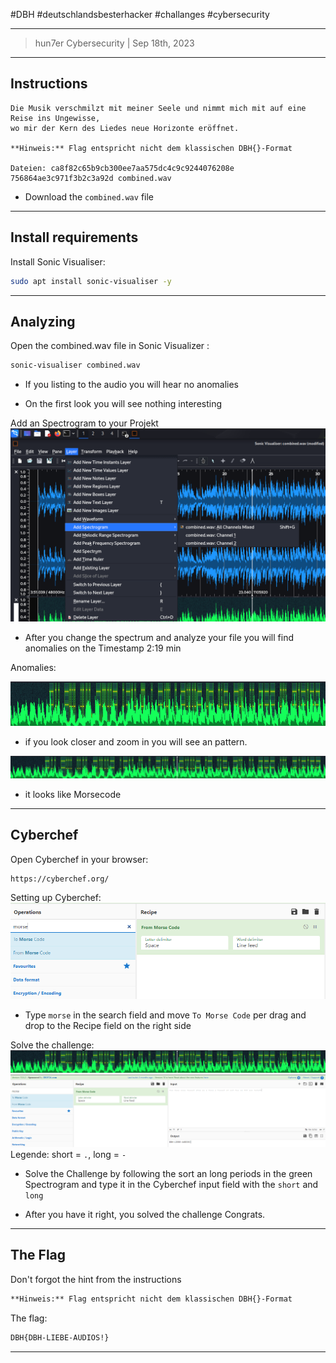 #DBH #deutschlandsbesterhacker #challanges #cybersecurity 

---
> hun7er Cybersecurity | Sep 18th, 2023
---

## Instructions


```
Die Musik verschmilzt mit meiner Seele und nimmt mich mit auf eine Reise ins Ungewisse, 
wo mir der Kern des Liedes neue Horizonte eröffnet.

**Hinweis:** Flag entspricht nicht dem klassischen DBH{}-Format

Dateien: ca8f82c65b9cb300ee7aa575dc4c9c9244076208e 756864ae3c971f3b2c3a92d combined.wav
```

* Download the `combined.wav` file
---

## Install requirements


Install Sonic Visualiser:
```bash 
sudo apt install sonic-visualiser -y
```
---

## Analyzing

Open the combined.wav file in Sonic Visualizer :
```bash
sonic-visualiser combined.wav 
```

* If you listing to the audio you will hear no anomalies 

* On the first look you will see nothing interesting



Add an Spectrogram to your Projekt
[<img src='https://github.com/hun7erCybersecurity/CTF-Writeups/blob/main/DBH-qualifiers-2023/stego/audio/ressources/Pasted image 20230918191414.png' alt='MCSA'>](https://github.com/hun7erCybersecurity)
* After you change the spectrum and analyze your file you will find anomalies on the Timestamp 2:19 min

Anomalies:

[<img src='https://github.com/hun7erCybersecurity/CTF-Writeups/blob/main/DBH-qualifiers-2023/stego/audio/ressources/Pasted image 20230918191906.png' alt='MCSA'>](https://github.com/hun7erCybersecurity)
* if you look closer and zoom in you will see an pattern.

[<img src='https://github.com/hun7erCybersecurity/CTF-Writeups/blob/main/DBH-qualifiers-2023/stego/audio/ressources/Pasted image 20230918192109.png' alt='MCSA'>](https://github.com/hun7erCybersecurity)
* it looks like Morsecode
---

## Cyberchef

Open Cyberchef in your browser:
```https
https://cyberchef.org/
```

Setting up Cyberchef:
[<img src='https://github.com/hun7erCybersecurity/CTF-Writeups/blob/main/DBH-qualifiers-2023/stego/audio/ressources/Pasted image 20230918192632.png' alt='MCSA'>](https://github.com/hun7erCybersecurity)
+ Type `morse` in the search field and move `To Morse Code` per drag and drop to the Recipe field on the right side

Solve the challenge:
[<img src='https://github.com/hun7erCybersecurity/CTF-Writeups/blob/main/DBH-qualifiers-2023/stego/audio/ressources/Pasted image 20230918192109.png' alt='MCSA'>](https://github.com/hun7erCybersecurity)
[<img src='https://github.com/hun7erCybersecurity/CTF-Writeups/blob/main/DBH-qualifiers-2023/stego/audio/ressources/Pasted image 20230918193136.png' alt='MCSA'>](https://github.com/hun7erCybersecurity)
Legende: short = `.`, long = `-`

* Solve the Challenge by following the sort an long periods in the green Spectrogram and type it in the Cyberchef input field with the `short` and `long` 

+ After you have it right, you solved the challenge Congrats.

---

## The Flag

Don't forgot the hint from the instructions
```txt
**Hinweis:** Flag entspricht nicht dem klassischen DBH{}-Format
```

The flag:
```txt
DBH{DBH-LIEBE-AUDIOS!}
```
---
